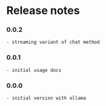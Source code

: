# Release notes

### 0.0.2

    - streaming variant of chat method

### 0.0.1

    - initial usage docs

### 0.0.0

    - initial version with ollama
